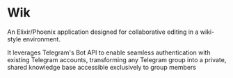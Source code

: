 # Wik

An Elixir/Phoenix application designed for collaborative editing in a wiki-style environment.

It leverages Telegram's Bot API to enable seamless authentication with existing Telegram accounts, transforming any Telegram group into a private, shared knowledge base accessible exclusively to group members

